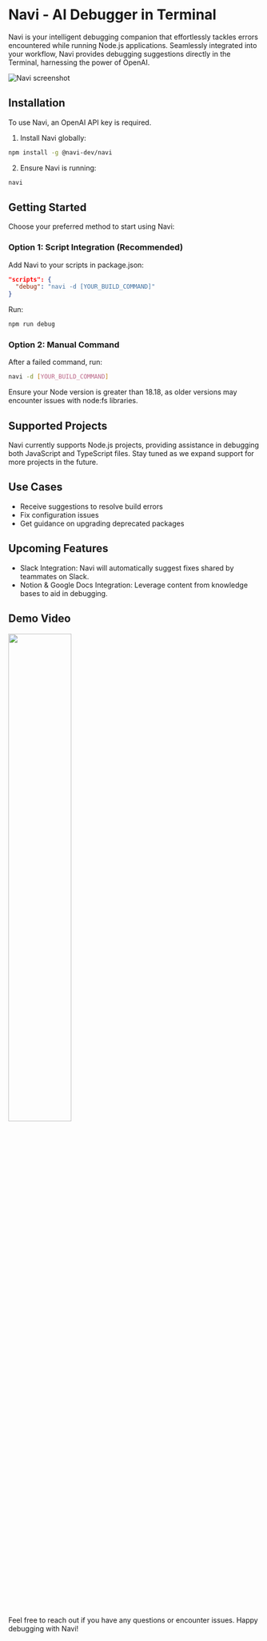 # Navi - AI Debugger in Terminal

Navi is your intelligent debugging companion that effortlessly tackles errors encountered while running Node.js applications. Seamlessly integrated into your workflow, Navi provides debugging suggestions directly in the Terminal, harnessing the power of OpenAI.

![Navi screenshot](https://uc8228fa66390744d5389a1b7b93.previews.dropboxusercontent.com/p/thumb/ACNSGI_OMMyfLnIua3WlpxMKoZ5xBzzLx1Upj3CR9IfeDZdSFjowyUpH_XMHZG89kcFQqjF1BswcENDYp4sbQ39lznKR97cMNhclSVCsqrOzaDx1sSmM93KihCY_ohAXP5GZSxUeuKUEps4aR1kWnIqZ05OE_B01MesTTMA5CqEzegPtCQGOOdUBxi69Ma1jOxubGsx2Au01UnnvGz_f_S074SMmN3KI5M7URBjSM9yy2Lu5k6JP-fwqn9JGvnvCbQLLn08zKWouup69DOayYTiiecleSNhigyeweqEk3b5Jei5x82FkFNVrBbERPtFP6Skl7DNnYrkiB8LmdUsIVQH95eqaGiIHcafq6Tw_PEgX4Q/p.png)

## Installation

To use Navi, an OpenAI API key is required.

1. Install Navi globally:

```bash
npm install -g @navi-dev/navi
```

2. Ensure Navi is running:

```bash
navi
```

## Getting Started

Choose your preferred method to start using Navi:

### Option 1: Script Integration (Recommended)

Add Navi to your scripts in package.json:

```json
"scripts": {
  "debug": "navi -d [YOUR_BUILD_COMMAND]"
}
```

Run:

```bash
npm run debug
```

### Option 2: Manual Command

After a failed command, run:

```bash
navi -d [YOUR_BUILD_COMMAND]
```

Ensure your Node version is greater than 18.18, as older versions may encounter issues with node:fs libraries.

## Supported Projects

Navi currently supports Node.js projects, providing assistance in debugging both JavaScript and TypeScript files. Stay tuned as we expand support for more projects in the future.

## Use Cases

- Receive suggestions to resolve build errors
- Fix configuration issues
- Get guidance on upgrading deprecated packages

## Upcoming Features

- Slack Integration: Navi will automatically suggest fixes shared by teammates on Slack.
- Notion & Google Docs Integration: Leverage content from knowledge bases to aid in debugging.

## Demo Video

[<img src="https://gcdnb.pbrd.co/images/p9Nv5PraOw2y.png?o=1" width="50%">](https://www.dropbox.com/s/qpt2kaeijqfv4po/Navi%20-%20AI%20debugger%20in%20terminal.mp4?dl=0 "Navi - build & runtime AI debugging")

Feel free to reach out if you have any questions or encounter issues. Happy debugging with Navi!
